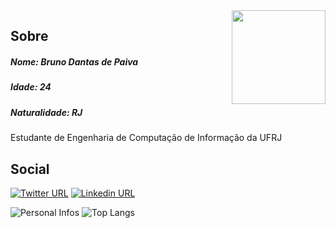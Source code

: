 <img align="right" width="150" height="150" src="https://upload.wikimedia.org/wikipedia/commons/thumb/7/7a/C_Sharp_logo.svg/200px-C_Sharp_logo.svg.png">

## Sobre

##### Nome: Bruno Dantas de Paiva
##### Idade: 24
##### Naturalidade: RJ

Estudante de Engenharia de Computação de Informação da UFRJ

## Social
[![Twitter URL](https://img.shields.io/twitter/url?color=%231DA1F2&label=Siga-me&logo=instagram&logoColor=%231DA1F2&style=flat-square&url=https://www.instagram.com/_brdantas/)](https://www.instagram.com/_brdantas/)
[![Linkedin URL](https://img.shields.io/twitter/url?color=%230072b1&label=Conecte-se&logo=linkedin&logoColor=%230072b1&style=flat-square&url=https://www.linkedin.com/in/bruno-dantas-de-paiva-a738551a2/)](https://www.linkedin.com/in/bruno-dantas-de-paiva-a738551a2/)


![Personal Infos](https://github-readme-stats.vercel.app/api?username=DantasB&show_icons=true&count_private=true&show_icons=true&theme=dark&hide_border=true)
![Top Langs](https://github-readme-stats.vercel.app/api/top-langs/?username=DantasB&hide=javascript,html,css&layout=compact&theme=dark&count_private=true&hide_border=true)
